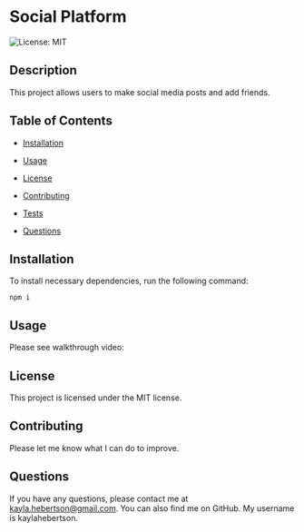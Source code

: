 # Social Platform
![License: MIT](https://img.shields.io/badge/License-MIT-blue.svg)

## Description

This project allows users to make social media posts and add friends.

## Table of Contents

* [Installation](#installation)

* [Usage](#usage)

* [License](#license)


* [Contributing](#contributing)

* [Tests](#tests)

* [Questions](#questions)

## Installation

To install necessary dependencies, run the following command:

```
npm i
```

## Usage

Please see walkthrough video:

## License
This project is licensed under the MIT license.

## Contributing

Please let me know what I can do to improve.

## Questions

If you have any questions, please contact me at kayla.hebertson@gmail.com. You can also find me on GitHub. My username is kaylahebertson.